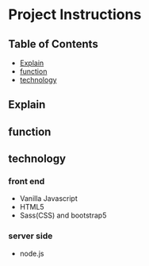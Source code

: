 # Project Instructions

## Table of Contents

- [Explain](#Explain)
- [function](#function)
- [technology](#technology)

## Explain

## function

## technology

### front end

- Vanilla Javascript
- HTML5
- Sass(CSS) and bootstrap5

### server side

- node.js
